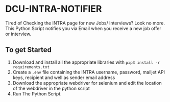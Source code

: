 # DCU-INTRA-NOTIFIER
Tired of Checking the INTRA page for new Jobs/ Interviews? Look no more. This Python Script notifies you via Email when you receive a new job offer or interview.

## To get Started
1. Download and install all the appropriate libraries with ```pip3 install -r requirements.txt```
2. Create a ```.env``` file containing the INTRA username, password, mailjet API keys, recipient and well as sender email address
3. Download the appropriate webdriver for selenium and edit the location of the webdriver in the python script
4. Run The Python Script.
